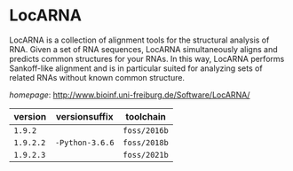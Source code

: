 # LocARNA

LocARNA is a collection of alignment tools for the structural analysis of RNA.  Given a set of RNA sequences, LocARNA simultaneously aligns and predicts common structures for  your RNAs. In this way, LocARNA performs Sankoff-like alignment and is in particular suited for  analyzing sets of related RNAs without known common structure.

*homepage*: <http://www.bioinf.uni-freiburg.de/Software/LocARNA/>

version | versionsuffix | toolchain
--------|---------------|----------
``1.9.2`` |  | ``foss/2016b``
``1.9.2.2`` | ``-Python-3.6.6`` | ``foss/2018b``
``1.9.2.3`` |  | ``foss/2021b``
